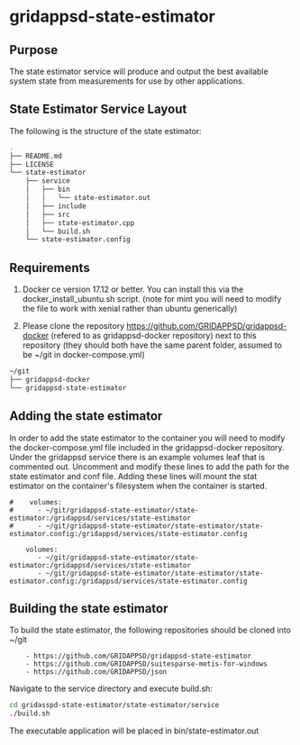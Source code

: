 # gridappsd-state-estimator

## Purpose

The state estimator service will produce and output the best available system state from measurements for use by other applications.

## State Estimator Service Layout

The following is the structure of the state estimator:

```` bash
.
├── README.md
├── LICENSE
└── state-estimator
    ├── service
    │   ├── bin
    │   │   └── state-estimator.out
    │   ├── include
    │   ├── src
    │   ├── state-estimator.cpp
    │   └── build.sh
    └── state-estimator.config
````

## Requirements 

1. Docker ce version 17.12 or better.  You can install this via the docker_install_ubuntu.sh script.  (note for mint you will need to modify the file to work with xenial rather than ubuntu generically)

2. Please clone the repository <https://github.com/GRIDAPPSD/gridappsd-docker> (refered to as gridappsd-docker repository) next to this repository (they should both have the same parent folder, assumed to be ~/git in docker-compose.yml)

```` bash
~/git
├── gridappsd-docker
└── gridappsd-state-estimator	
````

## Adding the state estimator

In order to add the state estimator to the container you will need to modify the docker-compose.yml file included in the gridappsd-docker repository.  Under the gridappsd service there is an example volumes leaf that is commented out.  Uncomment and modify these lines to add the path for the state estimator and conf file.  Adding these lines will mount the stat estimator on the container's filesystem when the container is started.

````
#    volumes:
#      - ~/git/gridappsd-state-estimator/state-estimator:/gridappsd/services/state-estimator
#      - ~/git/gridappsd-state-estimator/state-estimator/state-estimator.config:/gridappsd/services/state-estimator.config

    volumes:
       - ~/git/gridappsd-state-estimator/state-estimator:/gridappsd/services/state-estimator
       - ~/git/gridappsd-state-estimator/state-estimator/state-estimator.config:/gridappsd/services/state-estimator.config

````

## Building the state estimator

To build the state estimator, the following repositories should be cloned into ~/git

````
	- https://github.com/GRIDAPPSD/gridappsd-state-estimator
	- https://github.com/GRIDAPPSD/suitesparse-metis-for-windows
	- https://github.com/GRIDAPPSD/json

````
Navigate to the service directory and execute build.sh:

```` bash
cd gridasspd-state-estimator/state-estimator/service
./build.sh
````
The executable application will be placed in bin/state-estimator.out
